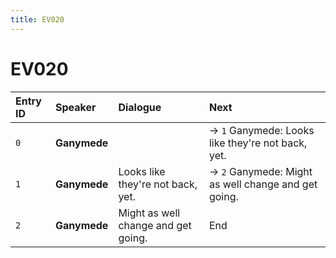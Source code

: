```yaml
---
title: EV020
---
```


# EV020


| Entry ID | Speaker | Dialogue | Next |
| :------- | :------ | :------- | :------------ |
| `0` | **Ganymede** |  | → `1` Ganymede: Looks like they're not back, yet\. |
| `1` | **Ganymede** | Looks like they're not back, yet\. | → `2` Ganymede: Might as well change and get going\. |
| `2` | **Ganymede** | Might as well change and get going\. | End |
